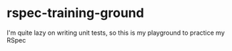 # rspec-training-ground
I'm quite lazy on writing unit tests, so this is my playground to practice my RSpec
